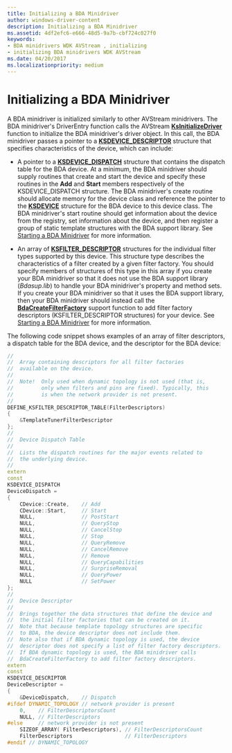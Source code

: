 ```yaml
---
title: Initializing a BDA Minidriver
author: windows-driver-content
description: Initializing a BDA Minidriver
ms.assetid: 4df2efc6-e666-48d5-9a7b-cbf724c027f0
keywords:
- BDA minidrivers WDK AVStream , initializing
- initializing BDA minidrivers WDK AVStream
ms.date: 04/20/2017
ms.localizationpriority: medium
---
```


# Initializing a BDA Minidriver





A BDA minidriver is initialized similarly to other AVStream minidrivers. The BDA minidriver's DriverEntry function calls the AVStream [**KsInitializeDriver**](https://msdn.microsoft.com/library/windows/hardware/ff562683) function to initialize the BDA minidriver's driver object. In this call, the BDA minidriver passes a pointer to a [**KSDEVICE\_DESCRIPTOR**](https://msdn.microsoft.com/library/windows/hardware/ff561691) structure that specifies characteristics of the device, which can include:

-   A pointer to a [**KSDEVICE\_DISPATCH**](https://msdn.microsoft.com/library/windows/hardware/ff561693) structure that contains the dispatch table for the BDA device. At a minimum, the BDA minidriver should supply routines that create and start the device and specify these routines in the **Add** and **Start** members respectively of the KSDEVICE\_DISPATCH structure. The BDA minidriver's create routine should allocate memory for the device class and reference the pointer to the [**KSDEVICE**](https://msdn.microsoft.com/library/windows/hardware/ff561681) structure for the BDA device to this device class. The BDA minidriver's start routine should get information about the device from the registry, set information about the device, and then register a group of static template structures with the BDA support library. See [Starting a BDA Minidriver](starting-a-bda-minidriver.md) for more information.

-   An array of [**KSFILTER\_DESCRIPTOR**](https://msdn.microsoft.com/library/windows/hardware/ff562553) structures for the individual filter types supported by this device. This structure type describes the characteristics of a filter created by a given filter factory. You should specify members of structures of this type in this array if you create your BDA minidriver so that it does not use the BDA support library (*Bdasup.lib*) to handle your BDA minidriver's property and method sets. If you create your BDA minidriver so that it uses the BDA support library, then your BDA minidriver should instead call the [**BdaCreateFilterFactory**](https://msdn.microsoft.com/library/windows/hardware/ff556438) support function to add filter factory descriptors (KSFILTER\_DESCRIPTOR structures) for your device. See [Starting a BDA Minidriver](starting-a-bda-minidriver.md) for more information.

The following code snippet shows examples of an array of filter descriptors, a dispatch table for the BDA device, and the descriptor for the BDA device:

```cpp
//
//  Array containing descriptors for all filter factories
//  available on the device.
//
//  Note!  Only used when dynamic topology is not used (that is, 
//         only when filters and pins are fixed). Typically, this 
//         is when the network provider is not present.
//
DEFINE_KSFILTER_DESCRIPTOR_TABLE(FilterDescriptors)
{
    &TemplateTunerFilterDescriptor
};
//
//  Device Dispatch Table
//
//  Lists the dispatch routines for the major events related to 
//  the underlying device.
//
extern
const
KSDEVICE_DISPATCH
DeviceDispatch =
{
    CDevice::Create,    // Add
    CDevice::Start,     // Start
    NULL,               // PostStart
    NULL,               // QueryStop
    NULL,               // CancelStop
    NULL,               // Stop
    NULL,               // QueryRemove
    NULL,               // CancelRemove
    NULL,               // Remove
    NULL,               // QueryCapabilities
    NULL,               // SurpriseRemoval
    NULL,               // QueryPower
    NULL                // SetPower
};
//
//  Device Descriptor
//
//  Brings together the data structures that define the device and
//  the initial filter factories that can be created on it.
//  Note that because template topology structures are specific 
//  to BDA, the device descriptor does not include them.
//  Note also that if BDA dynamic topology is used, the device 
//  descriptor does not specify a list of filter factory descriptors.
//  If BDA dynamic topology is used, the BDA minidriver calls 
//  BdaCreateFilterFactory to add filter factory descriptors. 
extern
const
KSDEVICE_DESCRIPTOR
DeviceDescriptor =
{
    &DeviceDispatch,    // Dispatch
#ifdef DYNAMIC_TOPOLOGY // network provider is present
    0,    // FilterDescriptorsCount
    NULL, // FilterDescriptors
#else     // network provider is not present
    SIZEOF_ARRAY( FilterDescriptors), // FilterDescriptorsCount
    FilterDescriptors                 // FilterDescriptors
#endif // DYNAMIC_TOPOLOGY
```

 

 




